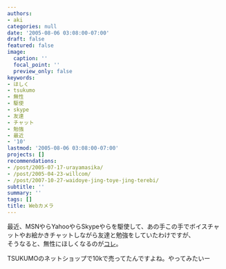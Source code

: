 ```yaml
---
authors:
- aki
categories: null
date: '2005-08-06 03:08:00-07:00'
draft: false
featured: false
image:
  caption: ''
  focal_point: ''
  preview_only: false
keywords:
- ほしく
- tsukumo
- 無性
- 駆使
- skype
- 友達
- チャット
- 勉強
- 最近
- '10'
lastmod: '2005-08-06 03:08:00-07:00'
projects: []
recommendations:
- /post/2005-07-17-urayamasika/
- /post/2005-04-23-willcom/
- /post/2007-10-27-waidoye-jing-toye-jing-terebi/
subtitle: ''
summary: ''
tags: []
title: Webカメラ
---
```


最近、MSNやらYahooやらSkypeやらを駆使して、あの手この手でボイスチャットやお絵かきチャットしながら友達と勉強をしていたわけですが、  
そうなると、無性にほしくなるのが[コレ](http://www.logicool.co.jp/index.cfm/products/details/JP/JA,CRID=4,CONTENTID=7172)。  
  
TSUKUMOのネットショップで10kで売ってたんですよね。やってみたいー